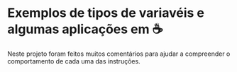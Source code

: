 # Exemplos de tipos de variavéis e algumas aplicações em ☕

Neste projeto foram feitos muitos comentários para ajudar a compreender o comportamento de cada uma das instruções.
